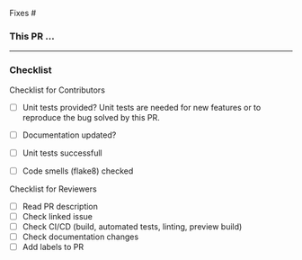 Fixes #<!--- issue-number -->

### This PR ...
<!--- Short summary what this PR changed. -->

-----

### Checklist
<!--- Mark the completed tasks by inserting a X inside the brackets. Like [X] -->

Checklist for Contributors
- [ ] Unit tests provided? 
      Unit tests are needed for new features or to reproduce the bug solved by this PR.
- [ ] Documentation updated?
- [ ] Unit tests successfull
- [ ] Code smells (flake8) checked 


Checklist for Reviewers
- [ ] Read PR description 
- [ ] Check linked issue
- [ ] Check CI/CD (build, automated tests, linting, preview build)
- [ ] Check documentation changes
- [ ] Add labels to PR 
